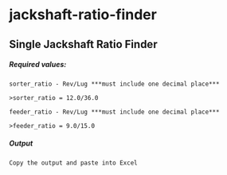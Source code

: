# jackshaft-ratio-finder
## Single Jackshaft Ratio Finder

##### Required values:

	sorter_ratio - Rev/Lug ***must include one decimal place***
	
	>sorter_ratio = 12.0/36.0
	
	feeder_ratio - Rev/Lug ***must include one decimal place***
	
	>feeder_ratio = 9.0/15.0

##### Output
	Copy the output and paste into Excel
